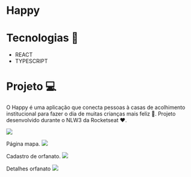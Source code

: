 # Happy

# Tecnologias 🤖

- REACT
- TYPESCRIPT

# Projeto 💻

O Happy é uma aplicação que conecta pessoas à casas de acolhimento institucional para fazer o dia de muitas crianças mais feliz 💜.
Projeto desenvolvido durante o NLW3 da Rocketseat ❤️.

<img src="https://i.imgur.com/yGXe3TX.png"/>

Página mapa.
<img src="https://i.imgur.com/KH1kBUK.png"/>

Cadastro de orfanato.
<img src="https://i.imgur.com/WTIwpeq.png"/>

Detalhes orfanato
<img src="https://i.imgur.com/Y9Nj0pg.png"/>
